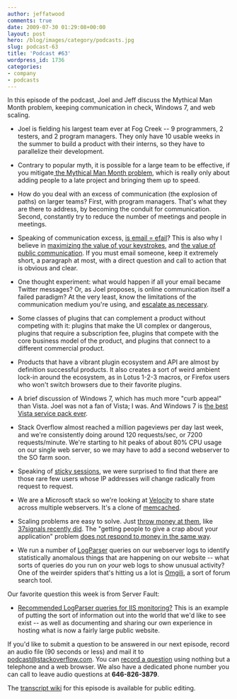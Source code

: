```yaml
---
author: jeffatwood
comments: true
date: 2009-07-30 01:29:08+00:00
layout: post
hero: /blog/images/category/podcasts.jpg
slug: podcast-63
title: 'Podcast #63'
wordpress_id: 1736
categories:
- company
- podcasts
---
```


In this episode of the podcast, Joel and Jeff discuss the Mythical Man Month problem, keeping communication in check, Windows 7, and web scaling.






  * Joel is fielding his largest team ever at Fog Creek -- 9 programmers, 2 testers, and 2 program managers. They only have 10 usable weeks in the summer to build a product with their interns, so they have to parallelize their development.


  * Contrary to popular myth, it is possible for a large team to be effective, if you mitigate[ the Mythical Man Month problem](http://en.wikipedia.org/wiki/Brooks%27s_law), which is really only about adding people to a late project and bringing them up to speed.  



  * How do you deal with an excess of communication (the explosion of paths) on larger teams? First, with program managers. That's what they are there to address, by becoming the conduit for communication. Second, constantly try to reduce the number of meetings and people in meetings.


  * Speaking of communication excess, [is email = efail](http://www.codinghorror.com/blog/archives/001191.html)? This is also why I believe in [maximizing the value of your keystrokes](http://www.codinghorror.com/blog/archives/000854.html), and [the value of public communication](http://www.codinghorror.com/blog/archives/000840.html). If you must email someone, keep it extremely short, a paragraph at most, with a direct question and call to action that is obvious and clear.


  * One thought experiment: what would happen if all your email became Twitter messages? Or, as Joel proposes, is online communication itself a failed paradigm? At the very least, know the limitations of the communication medium you're using, and [escalate as necessary](http://www.codinghorror.com/blog/archives/001064.html).


  * Some classes of plugins that can complement a product without competing with it: plugins that make the UI complex or dangerous, plugins that require a subscription fee, plugins that compete with the core business model of the product, and plugins that connect to a different commercial product.


  * Products that have a vibrant plugin ecosystem and API are almost by definition successful products. It also creates a sort of weird ambient lock-in around the ecosystem, as in Lotus 1-2-3 macros, or Firefox users who won't switch browsers due to their favorite plugins.


  * A brief discussion of Windows 7, which has much more "curb appeal" than Vista. Joel was not a fan of Vista; I was. And Windows 7 is [the best Vista service pack ever](http://www.codinghorror.com/blog/archives/001290.html).


  * Stack Overflow almost reached a million pageviews per day last week, and we're consistently doing around 120 requests/sec, or 7200 requests/minute. We're starting to hit peaks of about 80% CPU usage on our single web server, so we may have to add a second webserver to the SO farm soon.


  * Speaking of [sticky sessions](http://www.ln.go.cn/resin-doc/config/sessions.xtp), we were surprised to find that there are those rare few users whose IP addresses will change radically from request to request.


  * We are a Microsoft stack so we're looking at [Velocity](http://msdn.microsoft.com/en-us/data/cc655792.aspx) to share state across multiple webservers. It's a clone of [memcached](http://www.danga.com/memcached/).


  * Scaling problems are easy to solve. Just [throw money at them](http://www.codinghorror.com/blog/archives/001198.html), like [37signals recently did](http://www.37signals.com/svn/posts/1819-basecamp-now-with-more-vroom). The "getting people to give a crap about your application" problem [does not respond to money in the same way](http://teddziuba.com/2008/04/im-going-to-scale-my-foot-up-y.html).


  * We run a number of [LogParser](http://www.microsoft.com/DownLoads/details.aspx?FamilyID=890cd06b-abf8-4c25-91b2-f8d975cf8c07&displaylang=en) queries on our webserver logs to identify statistically anomalous things that are happening on our website -- what sorts of queries do you run on _your_ web logs to show unusual activity? One of the weirder spiders that's hitting us a lot is [Omgili](http://omgili.com/), a sort of forum search tool.




Our favorite question this week is from Server Fault:






  * [Recommended LogParser queries for IIS monitoring?](http://serverfault.com/questions/45516/recommended-logparser-queries-for-iis-monitoring) This is an example of putting the sort of information out into the world that we'd like to see exist -- as well as documenting and sharing our own experience in hosting what is now a fairly large public website.  





If you'd like to submit a question to be answered in our next episode, record an audio file (90 seconds or less) and mail it to [podcast@stackoverflow.com](mailto:podcast@stackoverflow.com). You can [record a question](http://blog.stackoverflow.com/index.php/2008/05/recording-podcast-questions-using-your-telephone/) using nothing but a telephone and a web browser. We also have a dedicated phone number you can call to leave audio questions at **646-826-3879**.






The [transcript wiki](https://stackoverflow.fogbugz.com/default.asp?W29071) for this episode is available for public editing.

